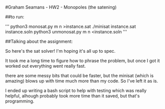 #Graham Seamans - HW2 - Monopoles (the satening)

##to run:

'''
python3 monosat.py m n >instance.sat
./minisat instance.sat instance.soln
python3 unmonosat.py m n <instance.soln
'''

##Talking about the assignment:

So here's the sat solver!
I'm hoping it's all up to spec.

It took me a long time to figure how to phrase the problem, but
once I got it worked out everything went really fast.

there are some messy bits that could be faster, but the minisat (which is amazing) blows up with time much more than my code. So I've left it as is.

I ended up writing a bash script to help with testing which was
really helpful, alhough probably took more time than it saved,
but that's programming.


